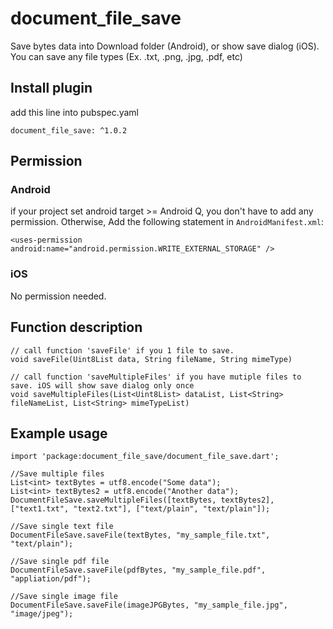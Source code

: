 # document_file_save
Save bytes data into Download folder (Android), or show save dialog (iOS). You can save any file types (Ex. .txt, .png, .jpg, .pdf, etc)

## Install plugin
add this line into pubspec.yaml
```
document_file_save: ^1.0.2
```

## Permission
### Android
if your project set android target >= Android Q, you don't have to add any permission.
Otherwise, Add the following statement in `AndroidManifest.xml`:
```
<uses-permission android:name="android.permission.WRITE_EXTERNAL_STORAGE" />
```

### iOS
No permission needed.

## Function description
```
// call function 'saveFile' if you 1 file to save.
void saveFile(Uint8List data, String fileName, String mimeType)

// call function 'saveMultipleFiles' if you have mutiple files to save. iOS will show save dialog only once
void saveMultipleFiles(List<Uint8List> dataList, List<String> fileNameList, List<String> mimeTypeList)
```

## Example usage
```
import 'package:document_file_save/document_file_save.dart';

//Save multiple files
List<int> textBytes = utf8.encode("Some data");
List<int> textBytes2 = utf8.encode("Another data");
DocumentFileSave.saveMultipleFiles([textBytes, textBytes2], ["text1.txt", "text2.txt"], ["text/plain", "text/plain"]);

//Save single text file
DocumentFileSave.saveFile(textBytes, "my_sample_file.txt", "text/plain");

//Save single pdf file
DocumentFileSave.saveFile(pdfBytes, "my_sample_file.pdf", "appliation/pdf");

//Save single image file
DocumentFileSave.saveFile(imageJPGBytes, "my_sample_file.jpg", "image/jpeg");
```



